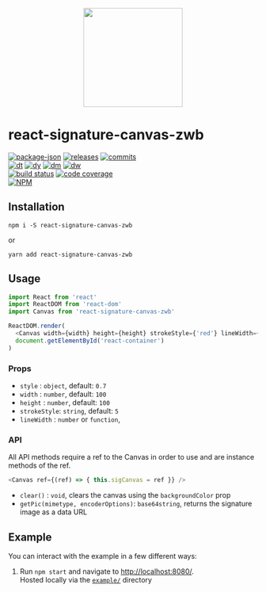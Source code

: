 <!-- markdownlint-disable first-line-heading -->
<p align='center'>
  <img height='200' src='https://img-blog.csdnimg.cn/20210824141749632.gif' />
</p>

# react-signature-canvas-zwb

<!-- releases / versioning -->
[![package-json](https://img.shields.io/github/package-json/v/zwb474287221/react-signature-canvas-zwb.svg)](https://npmjs.org/package/react-signature-canvas-zwb)
[![releases](https://img.shields.io/github/tag-pre/zwb474287221/react-signature-canvas-zwb.svg)](https://github.com/agilgur5/react-signature-canvas-zwb/releases)
[![commits](https://img.shields.io/github/commits-since/zwb474287221/react-signature-canvas-zwb/v1.0.2.svg)](https://github.com/agilgur5/react-signature-canvas-zwb/commits/master)
<br><!-- downloads -->
[![dt](https://img.shields.io/npm/dt/react-signature-canvas-zwb.svg)](https://npmjs.org/package/react-signature-canvas-zwb)
[![dy](https://img.shields.io/npm/dy/react-signature-canvas-zwb.svg)](https://npmjs.org/package/react-signature-canvas-zwb)
[![dm](https://img.shields.io/npm/dm/react-signature-canvas-zwb.svg)](https://npmjs.org/package/react-signature-canvas-zwb)
[![dw](https://img.shields.io/npm/dw/react-signature-canvas-zwb.svg)](https://npmjs.org/package/react-signature-canvas-zwb)
<br><!-- status / activity -->
[![build status](https://img.shields.io/travis/zwb474287221/react-signature-canvas-zwb/master.svg)](https://travis-ci.org/agilgur5/react-signature-canvas-zwb)
[![code coverage](https://img.shields.io/codecov/c/gh/zwb474287221/react-signature-canvas-zwb/master.svg)](https://codecov.io/gh/agilgur5/react-signature-canvas-zwb)
<br>
[![NPM](https://nodei.co/npm/react-signature-canvas-zwb.png?downloads=true&downloadRank=true&stars=true)](https://npmjs.org/package/react-signature-canvas-zwb)
<br>

## Installation

`npm i -S react-signature-canvas-zwb`

or

`yarn add react-signature-canvas-zwb`
## Usage

```javascript
import React from 'react'
import ReactDOM from 'react-dom'
import Canvas from 'react-signature-canvas-zwb'

ReactDOM.render(
  <Canvas width={width} height={height} strokeStyle={'red'} lineWidth={3}/>,
  document.getElementById('react-container')
)
```

### Props

- `style` : `object`, default: `0.7`
- `width` : `number`, default: `100`
- `height` : `number`, default: `100`
- `strokeStyle`: `string`, default: `5`
- `lineWidth` : `number` or `function`,

### API

All API methods require a ref to the Canvas in order to use and are instance methods of the ref.

```javascript
<Canvas ref={(ref) => { this.sigCanvas = ref }} />
```

- `clear()` : `void`, clears the canvas using the `backgroundColor` prop
- `getPic(mimetype, encoderOptions)`: `base64string`, returns the signature image as a data URL

## Example

You can interact with the example in a few different ways:

1. Run `npm start` and navigate to [http://localhost:8080/](http://localhost:8080/).<br>
Hosted locally via the [`example/`](example/) directory
